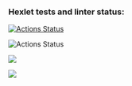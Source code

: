 ### Hexlet tests and linter status:
[![Actions Status](https://github.com/ttehasi/python-project-50/actions/workflows/hexlet-check.yml/badge.svg)](https://github.com/ttehasi/python-project-50/actions)

![Actions Status](https://github.com/ttehasi/python-project-50/actions/workflows/Test-Coverage.yml/badge.svg)

<a href="https://codeclimate.com/github/ttehasi/python-project-50/maintainability"><img src="https://api.codeclimate.com/v1/badges/88675eaf4e4ca1e04a88/maintainability" /></a>

<a href="https://codeclimate.com/github/ttehasi/python-project-50/test_coverage"><img src="https://api.codeclimate.com/v1/badges/88675eaf4e4ca1e04a88/test_coverage" /></a>